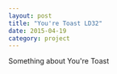 ```yaml
---
layout: post
title: "You're Toast LD32"
date: 2015-04-19
category: project
---
```


Something about You're Toast
